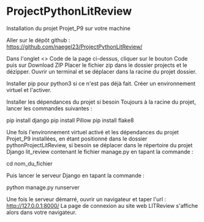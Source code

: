 # ProjectPythonLitReview
Installation du projet Projet_P9 sur votre machine

Aller sur le dépôt github : https://github.com/naegel23/ProjectPythonLitReview/

Dans l'onglet <> Code de la page ci-dessus, cliquer sur le bouton Code puis sur Download ZIP
Placer le fichier zip dans le dossier projects et le dézipper.
Ouvrir un terminal et se déplacer dans la racine du projet dossier.

Installer pip pour python3 si ce n'est pas déjà fait.
Créer un environnement virtuel et l'activer.

Installer les dépendances du projet si besoin 
Toujours à la racine du projet, lancer les commandes suivantes :

pip install django 
pip install Pillow
pip install flake8 


Une fois l'environnement virtuel activé et les dépendances du projet Projet_P9 installées, en étant positionné dans le dossier pythonProjectLitReview,
si besoin se déplacer dans le répertoire du projet Django lit_review contenant le fichier manage.py en tapant la commande : 

cd nom_du_fichier 

Puis lancer le serveur Django en tapant la commande :

python manage.py runserver 

Une fois le serveur démarré, ouvrir un navigateur et taper l'url : http://127.0.0.1:8000/
La page de connexion au site web LITReview s'affiche alors dans votre navigateur.
